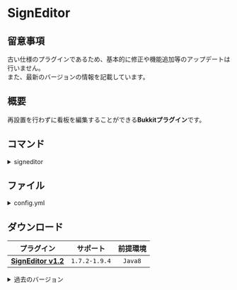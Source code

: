 SignEditor
==========

## 留意事項
古い仕様のプラグインであるため、基本的に修正や機能追加等のアップデートは行いません。  
また、最新のバージョンの情報を記載しています。

概要
-----------
再設置を行わずに看板を編集することができる**Bukkitプラグイン**です。  

コマンド
-----------
<details>
<summary>signeditor</summary>

| 名称 | 短縮 |
|:---|:---|
| signeditor |  |

| 引数 | 権限 | 初期 | 説明 |
|:---|:---|:---|:---|
| set &lt;0&gt; &lt;1&gt; &lt;2&gt; &lt;3&gt; | signeditor.command | OP | 実行後に看板をクリックすることで編集が完了します。 |
| remove | signeditor.command | OP | `/signeditor set ...`実行をキャンセルします。 |

`set <0> <1> <2> <3>`にはカラーコード(&)が使用可能な他、下記のプレースホルダを利用できます。  
**`%clear`** 既存の文字を削除することができます。  
**`%blank`** 空白` `に置換します。  
**`%null`** 既存の文字に置換します。  
</details>

ファイル
-----------
<details>
<summary>config.yml</summary>

**現在`UpdateChecker`は動作しません。**
```yaml
#SignEditor v1.2 Config
#BukkitVersion 1.7.2～1.9.2

#バージョンチェック、ダウンロード
#このプラグインが最新バージョンかチェックします。
#メッセージはOPにしか表示されません。
# trueで有効 falseで無効
UpdateChecker: true
AutoDownload: true
```
</details>

ダウンロード
-----------
| プラグイン | サポート | 前提環境 |
|:---:|:---:|:---:|
| [**SignEditor v1.2**](https://github.com/yuttyann/FileArchive/raw/main/SignEditor/jar/1.2/SignEditor%20v1.2.jar) | `1.7.2-1.9.4` | `Java8` |

<details>
<summary>過去のバージョン</summary>

| プラグイン | サポート | 前提環境 |
|:---:|:---:|:---:|
| [SignEditor v1.1](https://github.com/yuttyann/FileArchive/raw/main/SignEditor/jar/1.1/SignEditor%20v1.1.jar) | `1.7.2-1.8.9` | `Java8` |
| ~~SignEditor v1.0~~ | `1.7.2-1.8.9` | `Java8` |
</details>